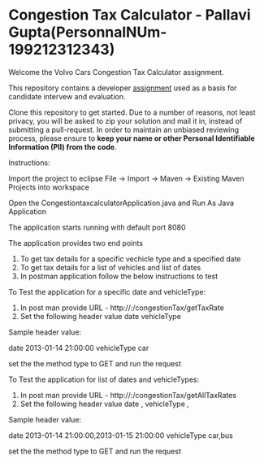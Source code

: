 # Congestion Tax Calculator - Pallavi Gupta(PersonnalNUm- 199212312343)

Welcome the Volvo Cars Congestion Tax Calculator assignment.

This repository contains a developer [assignment](ASSIGNMENT.md) used as a basis for candidate intervew and evaluation.

Clone this repository to get started. Due to a number of reasons, not least privacy, you will be asked to zip your solution and mail it in, instead of submitting a pull-request. In order to maintain an unbiased reviewing process, please ensure to **keep your name or other Personal Identifiable Information (PII) from the code**.


Instructions:

Import the project to eclipse File -> Import -> Maven -> Existing Maven Projects into workspace

Open the CongestiontaxcalculatorApplication.java and Run As Java Application

The application starts running with default port 8080

The application provides two end points
1) To get tax details for a specific vechicle type and a specified date
2) To get tax details for a list of vehicles and list of dates
3) In postman application follow the below instructions to test

To Test the application for a specific date and vehicleType:
1) In post man provide URL - http://<host>:<port>/congestionTax/getTaxRate
2) Set the following header value
      date         <date value> 
      vehicleType  <type of vehicle>

Sample header value: 

date          2013-01-14 21:00:00
vehicleType   car

set the the method type to GET and run the request

To Test the application for list of dates and vehicleTypes:
1) In post man provide URL - http://<host>:<port>/congestionTax/getAllTaxRates
2) Set the following header value
      date         <date value1>,<date value2>
      vehicleType  <type of vehicle1>,<type of vehicle2>

Sample header value: 

date          2013-01-14 21:00:00,2013-01-15 21:00:00
vehicleType   car,bus

set the the method type to GET and run the request